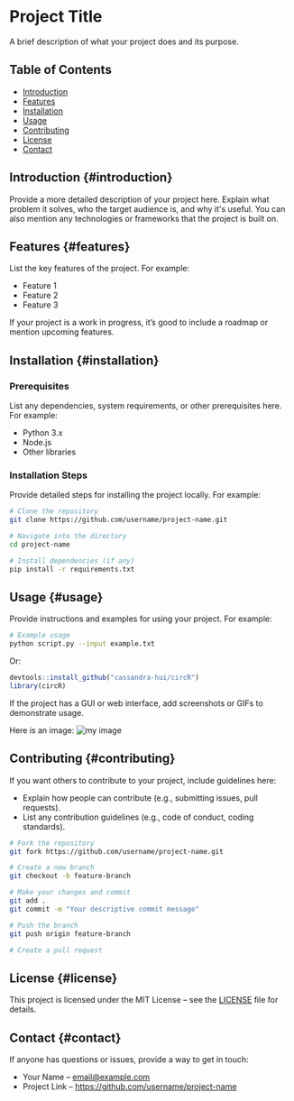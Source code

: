 # Project Title

A brief description of what your project does and its purpose.

## Table of Contents

-   [Introduction](#introduction)
-   [Features](#features)
-   [Installation](#installation)
-   [Usage](#usage)
-   [Contributing](#contributing)
-   [License](#license)
-   [Contact](#contact)

## Introduction {#introduction}

Provide a more detailed description of your project here. Explain what problem it solves, who the target audience is, and why it's useful. You can also mention any technologies or frameworks that the project is built on.

## Features {#features}

List the key features of the project. For example:

-   Feature 1
-   Feature 2
-   Feature 3

If your project is a work in progress, it’s good to include a roadmap or mention upcoming features.

## Installation {#installation}

### Prerequisites

List any dependencies, system requirements, or other prerequisites here. For example:

-   Python 3.x
-   Node.js
-   Other libraries

### Installation Steps

Provide detailed steps for installing the project locally. For example:

``` bash
# Clone the repository
git clone https://github.com/username/project-name.git

# Navigate into the directory
cd project-name

# Install dependencies (if any)
pip install -r requirements.txt
```

## Usage {#usage}

Provide instructions and examples for using your project. For example:

``` bash
# Example usage
python script.py --input example.txt
```

Or:

``` r
devtools::install_github("cassandra-hui/circR")
library(circR)
```

If the project has a GUI or web interface, add screenshots or GIFs to demonstrate usage.

Here is an image: ![my image](images/myimage.png)

## Contributing {#contributing}

If you want others to contribute to your project, include guidelines here:

-   Explain how people can contribute (e.g., submitting issues, pull requests).
-   List any contribution guidelines (e.g., code of conduct, coding standards).

``` bash
# Fork the repository
git fork https://github.com/username/project-name.git

# Create a new branch
git checkout -b feature-branch

# Make your changes and commit
git add .
git commit -m "Your descriptive commit message"

# Push the branch
git push origin feature-branch

# Create a pull request
```

## License {#license}

This project is licensed under the MIT License – see the [LICENSE](LICENSE) file for details.

## Contact {#contact}

If anyone has questions or issues, provide a way to get in touch:

-   Your Name – [email\@example.com](mailto:email@example.com)
-   Project Link – <https://github.com/username/project-name>
